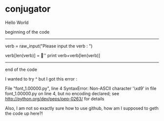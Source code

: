 # conjugator

Hello World

beginning of the code

----
verb = raw_input("Please input the verb : ")

verb[len(verb)] = 'َ'
print verb+verb[len(verb)]

----
end of the code


I wanted to try ^ but I got this error : 

  File "font_1.00000.py", line 4
SyntaxError: Non-ASCII character '\xd9' in file font_1.00000.py on line 4, 
but no encoding declared; see http://python.org/dev/peps/pep-0263/ for details

Also, I am not so exactly sure how to use github, how am I supposed to geth the code up here?!
